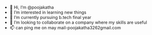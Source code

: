 - 👋 Hi, I’m @poojakatha
- 👀 I’m interested in learning new things
- 🌱 I’m currently pursuing b.tech final year
- 💞️ I’m looking to collaborate on a company where my skills are useful
- 📫 can ping me on may mail-poojakatha3262gmail.com

<!---
poojakatha/poojakatha is a ✨ special ✨ repository because its `README.md` (this file) appears on your GitHub profile.
You can click the Preview link to take a look at your changes.
--->
